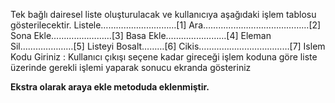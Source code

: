 Tek bağlı dairesel liste oluşturulacak ve kullanıcıya aşağıdaki işlem tablosu
gösterilecektir.
Listele…………………………[1]
Ara……………………………………[2]
Sona Ekle……………………[3]
Basa Ekle……………………[4]
Eleman Sil…………………[5] 
Listeyi Bosalt………[6]
Cikis………………………………[7]
Islem Kodu Giriniz :
Kullanıcı çıkışı seçene kadar gireceği işlem koduna göre liste üzerinde gerekli işlemi
yaparak sonucu ekranda gösteriniz

**Ekstra olarak araya ekle metoduda eklenmiştir.**

